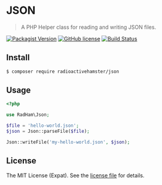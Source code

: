 JSON
====
> A PHP Helper class for reading and writing JSON files.

[![Packagist Version][PACKAGIST VERSION BADGE]][PACKAGIST PAGE] [![GitHub license][LICENSE BADGE]][LICENSE PAGE] [![Build Status][BUILD BADGE]][BUILD PAGE]

Install
-------

```sh
$ composer require radioactivehamster/json
```

Usage
-----

```php
<?php

use RadHam\Json;

$file = 'hello-world.json';
$json = Json::parseFile($file);

Json::writeFile('my-hello-world.json', $json);
```

License
-------
The MIT License (Expat). See the [license file](LICENSE) for details.

[BUILD BADGE]:https://travis-ci.org/radioactivehamster/json.svg?branch=master
[BUILD PAGE]: https://travis-ci.org/radioactivehamster/json
[LICENSE BADGE]: https://img.shields.io/github/license/radioactivehamster/json.svg
[LICENSE PAGE]: https://github.com/radioactivehamster/json/blob/master/LICENSE
[PACKAGIST PAGE]: https://packagist.org/packages/radioactivehamster/json
[PACKAGIST VERSION BADGE]: https://img.shields.io/packagist/v/radioactivehamster/json.svg
